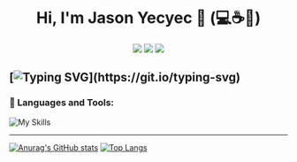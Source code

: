 
  <h1 align="center" > Hi, I'm Jason Yecyec 👋 (💻☕📖)</h1>
  
  <p align="center">
 <a href="https://www.facebook.com/jason.yecyec.5/"> <img src="https://img.shields.io/badge/Facebook-%231877F2.svg?style=flat-square&logo=Facebook&logoColor=white"></img></a>
  <a href="https://www.linkedin.com/in/jason-yecyec-74545a201/"> <img src="https://img.shields.io/badge/linkedin-%230077B5.svg?style=flat-squar&logo=linkedin&logoColor=white"></img></a>
 <a href="mailto:jasonyecyec@gmail.com?subject=Testing out mailto!"><img src="https://img.shields.io/badge/Gmail-D14836?style=flat-square&logo=gmail&logoColor=white"></img></a>
 </p>
   
[![Typing SVG](https://readme-typing-svg.herokuapp.com?size=25&color=1A8FF7&center=true&width=1000&height=100&lines=Aspiring+to+be+a+Full-stack+developer;Nice+to+meet+you+...)](https://git.io/typing-svg)
--
### 🔧 Languages and Tools:
![My Skills](https://skillicons.dev/icons?i=js,html,css,java,php,mysql,figma,git,github,vscdoe&theme=light)

---
[![Anurag's GitHub stats](https://github-readme-stats.vercel.app/api?username=Jasonyecyec&show_icons=true&theme=tokyonight)](https://github.com/Jasonyecyec/github-readme-stats)
[![Top Langs](https://github-readme-stats.vercel.app/api/top-langs/?username=Jasonyecyec&layout=compact)](https://github.com/anuraghazra/github-readme-stats)


